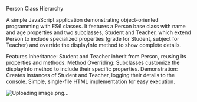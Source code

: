 Person Class Hierarchy

A simple JavaScript application demonstrating object-oriented programming with ES6 classes. It features a Person base class with name and age properties and two subclasses, Student and Teacher, which extend Person to include specialized properties (grade for Student, subject for Teacher) and override the displayInfo method to show complete details.

Features
Inheritance: Student and Teacher inherit from Person, reusing its properties and methods.
Method Overriding: Subclasses customize the displayInfo method to include their specific properties.
Demonstration: Creates instances of Student and Teacher, logging their details to the console.
Simple, single-file HTML implementation for easy execution.

![Uploading image.png…]()
